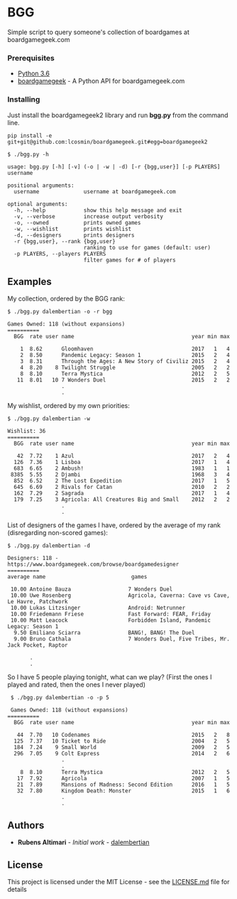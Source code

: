 # BGG

Simple script to query someone's collection of boardgames at boardgamegeek.com

### Prerequisites

* [Python 3.6](https://docs.python.org/3/)
* [boardgamegeek](https://github.com/lcosmin/boardgamegeek/) - A Python API for boardgamegeek.com

### Installing

Just install the boardgamegeek2 library and run **bgg.py** from the command line.

```
pip install -e git+git@github.com:lcosmin/boardgamegeek.git#egg=boardgamegeek2

$ ./bgg.py -h

usage: bgg.py [-h] [-v] (-o | -w | -d) [-r {bgg,user}] [-p PLAYERS] username

positional arguments:
  username              username at boardgamegeek.com

optional arguments:
  -h, --help            show this help message and exit
  -v, --verbose         increase output verbosity
  -o, --owned           prints owned games
  -w, --wishlist        prints wishlist
  -d, --designers       prints designers
  -r {bgg,user}, --rank {bgg,user}
                        ranking to use for games (default: user)
  -p PLAYERS, --players PLAYERS
                        filter games for # of players
```

## Examples

My collection, ordered by the BGG rank:

```
$ ./bgg.py dalembertian -o -r bgg

Games Owned: 118 (without expansions)
==========
  BGG  rate user name                                     year min max

    1  8.62      Gloomhaven                               2017   1   4
    2  8.50      Pandemic Legacy: Season 1                2015   2   4
    3  8.31      Through the Ages: A New Story of Civiliz 2015   2   4
    4  8.20    8 Twilight Struggle                        2005   2   2
    8  8.10      Terra Mystica                            2012   2   5
   11  8.01   10 7 Wonders Duel                           2015   2   2
                 .
                 .
```

My wishlist, ordered by my own priorities:

```
$ ./bgg.py dalembertian -w

Wishlist: 36
==========
  BGG  rate user name                                     year min max

   42  7.72    1 Azul                                     2017   2   4
  126  7.36    1 Lisboa                                   2017   1   4
  683  6.65    2 Ambush!                                  1983   1   1
 8385  5.55    2 Djambi                                   1968   3   4
  852  6.52    2 The Lost Expedition                      2017   1   5
  645  6.69    2 Rivals for Catan                         2010   2   2
  162  7.29    2 Sagrada                                  2017   1   4
  179  7.25    3 Agricola: All Creatures Big and Small    2012   2   2
                 .
                 .
```

List of designers of the games I have, ordered by the average of my rank (disregarding non-scored games):

```
$ ./bgg.py dalembertian -d

Designers: 118 - https://www.boardgamegeek.com/browse/boardgamedesigner
==========
average name                           games

 10.00 Antoine Bauza                  7 Wonders Duel                                                                                      
 10.00 Uwe Rosenberg                  Agricola, Caverna: Cave vs Cave, Le Havre, Patchwork                                                
 10.00 Lukas Litzsinger               Android: Netrunner                                                                                  
 10.00 Friedemann Friese              Fast Forward: FEAR, Friday                                                                          
 10.00 Matt Leacock                   Forbidden Island, Pandemic Legacy: Season 1                                                         
  9.50 Emiliano Sciarra               BANG!, BANG! The Duel                                                                               
  9.00 Bruno Cathala                  7 Wonders Duel, Five Tribes, Mr. Jack Pocket, Raptor                                                

       .
       .
```

So I have 5 people playing tonight, what can we play? (First the ones I played and rated, then the ones I never played)

```
 $ ./bgg.py dalembertian -o -p 5

 Games Owned: 118 (without expansions)
==========
  BGG  rate user name                                     year min max

   44  7.70   10 Codenames                                2015   2   8
  125  7.37   10 Ticket to Ride                           2004   2   5
  184  7.24    9 Small World                              2009   2   5
  296  7.05    9 Colt Express                             2014   2   6
                 .
                 .
    8  8.10      Terra Mystica                            2012   2   5
   17  7.92      Agricola                                 2007   1   5
   21  7.89      Mansions of Madness: Second Edition      2016   1   5
   32  7.80      Kingdom Death: Monster                   2015   1   6
                 .
                 .
```

## Authors

* **Rubens Altimari** - *Initial work* - [dalembertian](https://github.com/dalembertian)

## License

This project is licensed under the MIT License - see the [LICENSE.md](LICENSE.md) file for details
